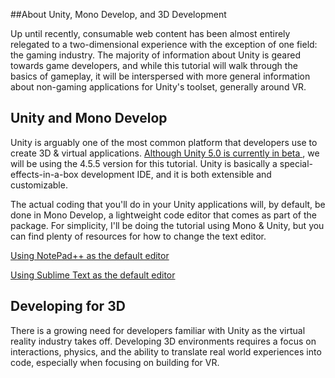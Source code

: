 ##About Unity, Mono Develop, and 3D Development

Up until recently, consumable web content has been almost entirely relegated to a two-dimensional experience with the exception of one field: the gaming industry. The majority of information about Unity is geared towards game developers, and while this tutorial will walk through the basics of gameplay, it will be interspersed with more general information about non-gaming applications for Unity's toolset, generally around VR.

## Unity and Mono Develop

Unity is arguably one of the most common platform that developers use to create 3D & virtual applications. <a href = "http://blogs.unity3d.com/2014/10/27/unity-5-0-pre-order-beta-now-available/"> Although Unity 5.0 is currently in beta </a>, we will be using the 4.5.5 version for this tutorial. Unity is basically a special-effects-in-a-box development IDE, and it is both extensible and customizable.

The actual coding that you'll do in your Unity applications will, by default, be done in Mono Develop, a lightweight code editor that comes as part of the package. For simplicity, I'll be doing the tutorial using Mono & Unity, but you can find plenty of resources for how to change the text editor.

<a href = "http://wiki.unity3d.com/index.php/Using_Notepad_Plus_Plus_as_a_script_editor"> Using NotePad++ as the default editor </a>

<a href = "http://wiki.unity3d.com/index.php/Using_Sublime_Text_as_a_script_editor"> Using Sublime Text as the default editor </a>

<!-- TODO: Find another / better resources, remove NotePad++ -->

## Developing for 3D
There is a growing need for developers familiar with Unity as the virtual reality industry takes off. Developing 3D environments requires a focus on interactions, physics, and the ability to translate real world experiences into code, especially when focusing on building for VR.

<!-- TODO: Fill out more information / references about developing for 3D / VR -->
